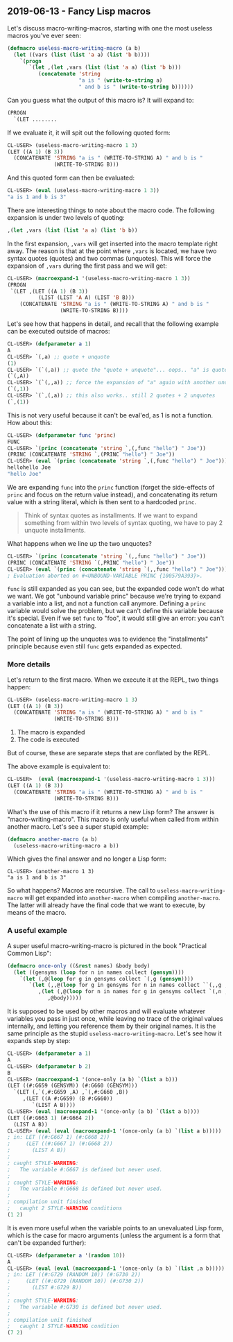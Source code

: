 ## 2019-06-13 - Fancy Lisp macros

Let's discuss macro-writing-macros, starting with one the most useless
macros you've ever seen:

```lisp
(defmacro useless-macro-writing-macro (a b)
  (let ((vars (list (list 'a a) (list 'b b))))
    `(progn
       `(let ,(let ,vars (list (list 'a a) (list 'b b)))
          (concatenate 'string
                       "a is " (write-to-string a)
                       " and b is " (write-to-string b))))))
```

Can you guess what the output of this macro is? It will expand to:

```lisp
(PROGN
  `(LET ........
```

If we evaluate it, it will spit out the following quoted form:

```lisp
CL-USER> (useless-macro-writing-macro 1 3)
(LET ((A 1) (B 3))
  (CONCATENATE 'STRING "a is " (WRITE-TO-STRING A) " and b is "
               (WRITE-TO-STRING B)))
```

And this quoted form can then be evaluated:

```lisp
CL-USER> (eval (useless-macro-writing-macro 1 3))
"a is 1 and b is 3"
```

There are interesting things to note about the macro code. The
following expansion is under two levels of quoting:

```lisp
,(let ,vars (list (list 'a a) (list 'b b))
```

In the first expansion, `,vars` will get inserted into the macro
template right away. The reason is that at the point where `,vars` is
located, we have two syntax quotes (quotes) and two commas
(unquotes). This will force the expansion of `,vars` during the first
pass and we will get:

```lisp
CL-USER> (macroexpand-1 '(useless-macro-writing-macro 1 3))
(PROGN
 `(LET ,(LET ((A 1) (B 3))
          (LIST (LIST 'A A) (LIST 'B B)))
    (CONCATENATE 'STRING "a is " (WRITE-TO-STRING A) " and b is "
                 (WRITE-TO-STRING B))))
```

Let's see how that happens in detail, and recall that the following example can be executed outside of macros:

```lisp
CL-USER> (defparameter a 1)
A
CL-USER> `(,a) ;; quote + unquote
(1)
CL-USER> `(`(,a)) ;; quote the "quote + unquote"... oops.. "a" is quoted again
(`(,A))
CL-USER> `(`(,,a)) ;; force the expansion of "a" again with another unquote
(`(,1))
CL-USER> `(`,(,a)) ;; this also works.. still 2 quotes + 2 unquotes
(`,(1))
```

This is not very useful because it can't be eval'ed, as 1 is not a
function. How about this:

```lisp
CL-USER> (defparameter func 'princ)
FUNC
CL-USER> `(princ (concatenate 'string `,(,func "hello") " Joe"))
(PRINC (CONCATENATE 'STRING `,(PRINC "hello") " Joe"))
CL-USER> (eval `(princ (concatenate 'string `,(,func "hello") " Joe")))
hellohello Joe
"hello Joe"
```

We are expanding `func` into the `princ` function (forget the
side-effects of `princ` and focus on the return value instead),
and concatenating its return value with a string literal, which is
then sent to a hardcoded `princ`.

> Think of syntax quotes as installments. If we want to expand something
> from within two levels of syntax quoting, we have to pay 2 unquote
> installments.

What happens when we line up the two unquotes?

```lisp
CL-USER> `(princ (concatenate 'string `(,,func "hello") " Joe"))
(PRINC (CONCATENATE 'STRING `(,PRINC "hello") " Joe"))
CL-USER> (eval `(princ (concatenate 'string `(,,func "hello") " Joe")))
; Evaluation aborted on #<UNBOUND-VARIABLE PRINC {100579A393}>.
```

`func` is still expanded as you can see, but the expanded code won't
do what we want. We got "unbound variable princ" because we're trying
to expand a variable into a list, and not a function call
anymore. Defining a `princ` variable would solve the problem, but we
can't define this variable because it's special. Even if we set `func`
to "foo", it would still give an error: you can't concatenate a list
with a string.

The point of lining up the unquotes was to evidence the "installments"
principle because even still `func` gets expanded as expected.

### More details

Let's return to the first macro. When we execute it at the REPL, two
things happen:

```lisp
CL-USER> (useless-macro-writing-macro 1 3)
(LET ((A 1) (B 3))
  (CONCATENATE 'STRING "a is " (WRITE-TO-STRING A) " and b is "
               (WRITE-TO-STRING B)))
```

1. The macro is expanded
2. The code is executed

But of course, these are separate steps that are conflated by the REPL.

The above example is equivalent to:

```lisp
CL-USER>  (eval (macroexpand-1 '(useless-macro-writing-macro 1 3)))
(LET ((A 1) (B 3))
  (CONCATENATE 'STRING "a is " (WRITE-TO-STRING A) " and b is "
               (WRITE-TO-STRING B)))
```

What's the use of this macro if it returns a new Lisp form? The answer
is "macro-writing-macro". This macro is only useful when called from
within another macro. Let's see a super stupid example:

```lisp
(defmacro another-macro (a b)
  (useless-macro-writing-macro a b))
```

Which gives the final answer and no longer a Lisp form:

```
CL-USER> (another-macro 1 3)
"a is 1 and b is 3"
```

So what happens? Macros are recursive. The call to
`useless-macro-writing-macro` will get expanded into `another-macro`
when compiling `another-macro`. The latter will already have the
final code that we want to execute, by means of the macro.

### A useful example

A super useful macro-writing-macro is pictured in the book "Practical
Common Lisp":

```lisp
(defmacro once-only ((&rest names) &body body)
  (let ((gensyms (loop for n in names collect (gensym))))
    `(let (,@(loop for g in gensyms collect `(,g (gensym))))
       `(let (,,@(loop for g in gensyms for n in names collect ``(,,g ,,n)))
          ,(let (,@(loop for n in names for g in gensyms collect `(,n ,g)))
             ,@body)))))
```

It is supposed to be used by other macros and will evaluate whatever
variables you pass in just once, while leaving no trace of the
original values internally, and letting you reference them by their
original names. It is the same principle as the stupid
`useless-macro-writing-macro`. Let's see how it expands step by step:

```lisp
CL-USER> (defparameter a 1)
A
CL-USER> (defparameter b 2)
B
CL-USER> (macroexpand-1 '(once-only (a b) `(list a b)))
(LET ((#:G659 (GENSYM)) (#:G660 (GENSYM)))
  `(LET (,`(,#:G659 ,A) ,`(,#:G660 ,B))
     ,(LET ((A #:G659) (B #:G660))
        `(LIST A B))))
CL-USER> (eval (macroexpand-1 '(once-only (a b) `(list a b))))
(LET ((#:G663 1) (#:G664 2))
  (LIST A B))
CL-USER> (eval (eval (macroexpand-1 '(once-only (a b) `(list a b)))))
; in: LET ((#:G667 1) (#:G668 2))
;     (LET ((#:G667 1) (#:G668 2))
;       (LIST A B))
;
; caught STYLE-WARNING:
;   The variable #:G667 is defined but never used.
;
; caught STYLE-WARNING:
;   The variable #:G668 is defined but never used.
;
; compilation unit finished
;   caught 2 STYLE-WARNING conditions
(1 2)
```

It is even more useful when the variable points to an unevaluated Lisp
form, which is the case for macro arguments (unless the argument is a form that can't be expanded further):

```lisp
CL-USER> (defparameter a '(random 10))
A
CL-USER> (eval (eval (macroexpand-1 '(once-only (a b) `(list ,a b)))))
; in: LET ((#:G729 (RANDOM 10)) (#:G730 2))
;     (LET ((#:G729 (RANDOM 10)) (#:G730 2))
;       (LIST #:G729 B))
;
; caught STYLE-WARNING:
;   The variable #:G730 is defined but never used.
;
; compilation unit finished
;   caught 1 STYLE-WARNING condition
(7 2)
```
